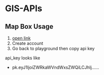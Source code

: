 # GIS-APIs

## Map Box Usage

1. [open link]("https://docs.mapbox.com/playground/geocoding/")
2. Create account
3. Go back to playground then copy api key 

api_key looks like
* pk.eyJ1IjoiZWRkaWVndWxsZWQiLCJhIj......

